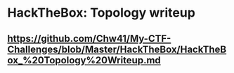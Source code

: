# HackTheBox: Topology writeup
## https://github.com/Chw41/My-CTF-Challenges/blob/Master/HackTheBox/HackTheBox_%20Topology%20Writeup.md

